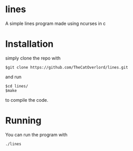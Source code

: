 # lines
A simple lines program made using ncurses in c

# Installation
simply clone the repo with
```
$git clone https://github.com/TheCatOverlord/lines.git
```
and run
```
$cd lines/
$make
```
to compile the code.
# Running
You can run the program with
```
./lines
```
